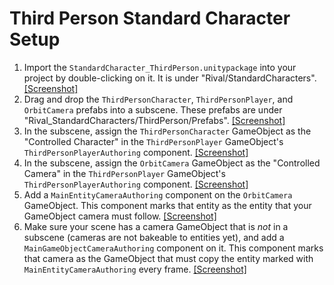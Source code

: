 
# Third Person Standard Character Setup

1. Import the `StandardCharacter_ThirdPerson.unitypackage` into your project by double-clicking on it. It is under "Rival/StandardCharacters". [[Screenshot]](../../Images/std_thirdperson_1.PNG)
1. Drag and drop the `ThirdPersonCharacter`, `ThirdPersonPlayer`, and `OrbitCamera` prefabs into a subscene. These prefabs are under "Rival_StandardCharacters/ThirdPerson/Prefabs". [[Screenshot]](../../Images/std_thirdperson_2.PNG)
1. In the subscene, assign the `ThirdPersonCharacter` GameObject as the "Controlled Character" in the `ThirdPersonPlayer` GameObject's `ThirdPersonPlayerAuthoring` component. [[Screenshot]](../../Images/std_thirdperson_3.PNG)
1. In the subscene, assign the `OrbitCamera` GameObject as the "Controlled Camera" in the `ThirdPersonPlayer` GameObject's `ThirdPersonPlayerAuthoring` component. [[Screenshot]](../../Images/std_thirdperson_4.PNG)
1. Add a `MainEntityCameraAuthoring` component on the `OrbitCamera` GameObject. This component marks that entity as the entity that your GameObject camera must follow. [[Screenshot]](../../Images/std_thirdperson_5.PNG)
1. Make sure your scene has a camera GameObject that is *not* in a subscene (cameras are not bakeable to entities yet), and add a `MainGameObjectCameraAuthoring` component on it. This component marks that camera as the GameObject that must copy the entity marked with `MainEntityCameraAuthoring` every frame. [[Screenshot]](../../Images/std_thirdperson_6.PNG)
